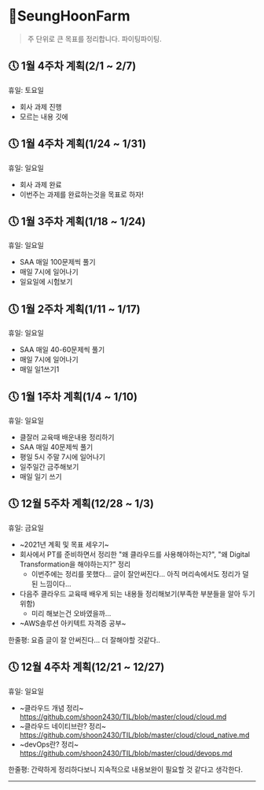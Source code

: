 # 🌱SeungHoonFarm
> 주 단위로 큰 목표를 정리합니다. 파이팅파이팅.

## 🕔 1월 4주차 계획(2/1 ~ 2/7)
휴일: 토요일
* 회사 과제 진행
* 모르는 내용 깃에 


## 🕔 1월 4주차 계획(1/24 ~ 1/31)

휴일: 일요일

* 회사 과제 완료
* 이번주는 과제를 완료하는것을 목표로 하자!

## 🕔 1월 3주차 계획(1/18 ~ 1/24)

휴일: 일요일

* SAA 매일 100문제씩 풀기
* 매일 7시에 일어나기
* 일요일에 시험보기

## 🕔 1월 2주차 계획(1/11 ~ 1/17)

휴일: 일요일

* SAA 매일 40-60문제씩 풀기
* 매일 7시에 일어나기
* 매일 일1쓰기1

## 🕔 1월 1주차 계획(1/4 ~ 1/10)

휴일: 일요일

* 클잘러 교육때 배운내용 정리하기
* SAA 매일 40문제씩 풀기
* 평일 5시 주말 7시에 일어나기
* 일주일간 금주해보기
* 매일 일기 쓰기

## 🕔 12월 5주차 계획(12/28 ~ 1/3)

휴일: 금요일

* ~2021년 계획 및 목표 세우기~
* 회사에서 PT를 준비하면서 정리한 "왜 클라우드를 사용해야하는지?", "왜 Digital Transformation을 해야하는지?" 정리
  * 이번주에는 정리를 못했다... 글이 잘안써진다... 아직 머리속에서도 정리가 덜 된 느낌이다...
* 다음주 클라우드 교육때 배우게 되는 내용들 정리해보기(부족한 부분들을 알아 두기 위함)
  * 미리 해보는건 오바였을까... 
* ~AWS솔루션 아키텍트 자격증 공부~

한줄평: 요즘 글이 잘 안써진다... 더 잘해야할 것같다..


## 🕔 12월 4주차 계획(12/21 ~ 12/27)

휴일: 일요일

* ~클라우드 개념 정리~ https://github.com/shoon2430/TIL/blob/master/cloud/cloud.md
* ~클라우드 네이티브란? 정리~ https://github.com/shoon2430/TIL/blob/master/cloud/cloud_native.md
* ~devOps란? 정리~ https://github.com/shoon2430/TIL/blob/master/cloud/devops.md

한줄평: 간략하게 정리하다보니 지속적으로 내용보완이 필요할 것 같다고 생각한다.

---

